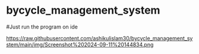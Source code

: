 # bycycle_management_system

#Just run the program on ide

https://raw.githubusercontent.com/ashikulislam30/bycycle_management_system/main/img/Screenshot%202024-09-11%20144834.png
